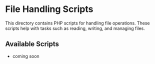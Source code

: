 # File Handling Scripts

This directory contains PHP scripts for handling file operations. These scripts help with tasks such as reading, writing, and managing files.

## Available Scripts

- coming soon
